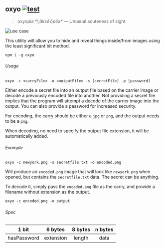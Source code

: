 ## oxyo [![test](https://img.shields.io/travis/Apercu/oxyo.svg?maxAge=2592000&style=flat-square)](https://travis-ci.org/Apercu/oxyo)
> oxyopia **\ˌäksēˈōpēə\** — Unusual acuteness of sight

![use case](http://i.imgur.com/njXg3Uc.gif)

This utility will allow you to hide and reveal things inside/from images using
the least significant bit method.

    npm i -g oxyo

###### Usage

    oxyo -c <carryFile> -o <outputFile> -s [secretFile] -p [password]

Either encode a secret file into an output file based on the carrier image or
decode a previously encoded file into another.
Not providing a secret file implies that the program will attempt a decode of
the carrier image into the output.
You can also provide a password for increased security.

For encoding, the carry should be either a `jpg` or `png`, and the output needs
to be a `png`.

When decoding, no need to specify the output file extension, it will be automatically added.

###### Example

    oxyo -c newyork.png -s secretfile.txt -o encoded.png

Will produce an `encoded.png` image that will look like `newyork.png` when opened, but contains the `secretfile.txt` data.
The secret can be anything.

To decode it, simply pass the `encoded.png` file as the carry, and provide a filename without extension as the output.

    oxyo -c encoded.png -o output

###### Spec

|    1 bit    |  6 bytes  | 8 bytes | n bytes |
|:-----------:|:---------:|:-------:|:-------:|
| hasPassword | extension |  length |   data  |
